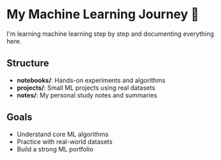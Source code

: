 # My Machine Learning Journey 🚀

I'm learning machine learning step by step and documenting everything here.

## Structure
- **notebooks/**: Hands-on experiments and algorithms
- **projects/**: Small ML projects using real datasets
- **notes/**: My personal study notes and summaries

## Goals
- Understand core ML algorithms
- Practice with real-world datasets
- Build a strong ML portfolio

